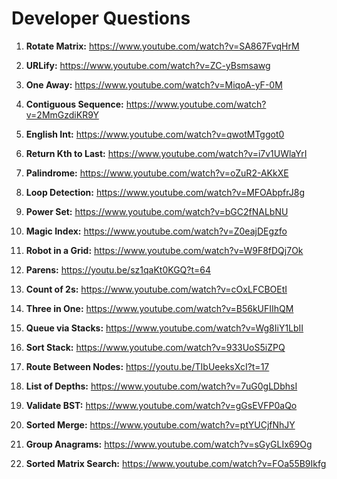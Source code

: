 # Developer Questions
1. **Rotate Matrix:** https://www.youtube.com/watch?v=SA867FvqHrM

2. **URLify:** https://www.youtube.com/watch?v=ZC-yBsmsawg

3. **One Away:** https://www.youtube.com/watch?v=MiqoA-yF-0M

4. **Contiguous Sequence:** https://www.youtube.com/watch?v=2MmGzdiKR9Y

5. **English Int:** https://www.youtube.com/watch?v=qwotMTggot0

6. **Return Kth to Last:** https://www.youtube.com/watch?v=i7v1UWlaYrI

7. **Palindrome:** https://www.youtube.com/watch?v=oZuR2-AKkXE

8. **Loop Detection:** https://www.youtube.com/watch?v=MFOAbpfrJ8g

9. **Power Set:** https://www.youtube.com/watch?v=bGC2fNALbNU

10. **Magic Index:** https://www.youtube.com/watch?v=Z0eajDEgzfo

11. **Robot in a Grid:** https://www.youtube.com/watch?v=W9F8fDQj7Ok

12. **Parens:** https://youtu.be/sz1qaKt0KGQ?t=64

13. **Count of 2s:** https://www.youtube.com/watch?v=cOxLFCBOEtI 

14. **Three in One:** https://www.youtube.com/watch?v=B56kUFIIhQM

15. **Queue via Stacks:** https://www.youtube.com/watch?v=Wg8IiY1LbII

16. **Sort Stack:** https://www.youtube.com/watch?v=933UoS5iZPQ

17. **Route Between Nodes:** https://youtu.be/TIbUeeksXcI?t=17

18. **List of Depths:** https://www.youtube.com/watch?v=7uG0gLDbhsI

19. **Validate BST:** https://www.youtube.com/watch?v=gGsEVFP0aQo

20. **Sorted Merge:** https://www.youtube.com/watch?v=ptYUCjfNhJY

21. **Group Anagrams:** https://www.youtube.com/watch?v=sGyGLIx69Og

22. **Sorted Matrix Search:** https://www.youtube.com/watch?v=FOa55B9Ikfg
